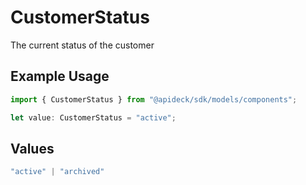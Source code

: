 # CustomerStatus

The current status of the customer

## Example Usage

```typescript
import { CustomerStatus } from "@apideck/sdk/models/components";

let value: CustomerStatus = "active";
```

## Values

```typescript
"active" | "archived"
```